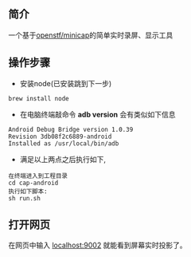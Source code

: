 ## 简介
一个基于[openstf/minicap](https://github.com/openstf/minicap)的简单实时录屏、显示工具

## 操作步骤
- 安装node(已安装跳到下一步)

```
brew install node
```

- 在电脑终端敲命令 **adb version** 会有类似如下信息

```
Android Debug Bridge version 1.0.39
Revision 3db08f2c6889-android
Installed as /usr/local/bin/adb
```
- 满足以上两点之后执行如下,

```
在终端进入到工程目录
cd cap-android
执行如下脚本:
sh run.sh
```
## 打开网页
在网页中输入 [localhost:9002](localhost:9002) 就能看到屏幕实时投影了。